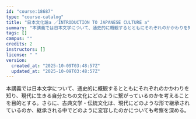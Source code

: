 ```yaml
---
id: "course:18687"
type: "course-catalog"
title: "日本文化論a ／INTRODUCTION TO JAPANESE CULTURE a"
summary: "本講義では日本文学について、通史的に概観するとともにそれぞれのかかわりを知り、現代に生きる自分たちの文化にどのように繋がっているのかを考えることを目的とする。さらに、古典文学・伝統文化は、現代にどのような形で継承されているのか、継承される中…"
tags: []
campus: ""
credits: 2
instructors: []
license: " "
version:
  created_at: "2025-10-09T03:48:57Z"
  updated_at: "2025-10-09T03:48:57Z"
---
```


本講義では日本文学について、通史的に概観するとともにそれぞれのかかわりを知り、現代に生きる自分たちの文化にどのように繋がっているのかを考えることを目的とする。さらに、古典文学・伝統文化は、現代にどのような形で継承されているのか、継承される中でどのように変容したのかについても考察を深める。

